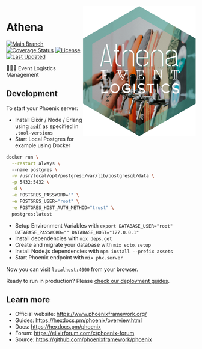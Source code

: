 <img align="right" src="./assets/static/images/logo.png" width="300px">

# Athena

[![Main Branch](https://github.com/athena-logistics/athena-backend/actions/workflows/branch_main.yml/badge.svg)](https://github.com/athena-logistics/athena-backend/actions/workflows/branch_main.yml)
[![Coverage Status](https://coveralls.io/repos/github/athena-logistics/athena-backend/badge.svg?branch=main)](https://coveralls.io/github/athena-logistics/athena-backend?branch=main)
[![License](https://img.shields.io/github/license/athena-logistics/athena-backend.svg)](https://github.com/athena-logistics/athena-backend/blob/master/LICENSE)
[![Last Updated](https://img.shields.io/github/last-commit/athena-logistics/athena-backend.svg)](https://github.com/athena-logistics/athena-backend/commits/master)

:beer::tropical_drink::wine_glass: Event Logistics Management

## Development

To start your Phoenix server:

  * Install Elixir / Node / Erlang using [`asdf`](https://asdf-vm.com/) as specified in `.tool-versions`
  * Start Local Postgres for example using Docker
```bash
docker run \
  --restart always \                                                                  
  --name postgres \
  -v /usr/local/opt/postgres:/var/lib/postgresql/data \
  -p 5432:5432 \
  -d \
  -e POSTGRES_PASSWORD="" \
  -e POSTGRES_USER="root" \
  -e POSTGRES_HOST_AUTH_METHOD="trust" \
  postgres:latest
```
  * Setup Environment Variables with `export DATABASE_USER="root" DATABASE_PASSWORD="" DATABASE_HOST="127.0.0.1"`
  * Install dependencies with `mix deps.get`
  * Create and migrate your database with `mix ecto.setup`
  * Install Node.js dependencies with `npm install --prefix assets`
  * Start Phoenix endpoint with `mix phx.server`

Now you can visit [`localhost:4000`](http://localhost:4000) from your browser.

Ready to run in production? Please [check our deployment guides](https://hexdocs.pm/phoenix/deployment.html).

## Learn more

  * Official website: https://www.phoenixframework.org/
  * Guides: https://hexdocs.pm/phoenix/overview.html
  * Docs: https://hexdocs.pm/phoenix
  * Forum: https://elixirforum.com/c/phoenix-forum
  * Source: https://github.com/phoenixframework/phoenix
